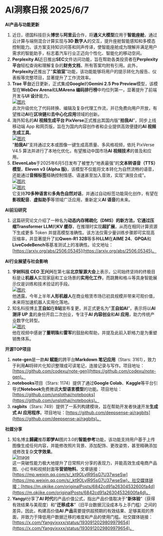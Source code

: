 # AI洞察日报 2025/6/7

**AI产品与功能更新**

1.  近日，德国科技巨头**博世**与**阿里云**合作，将**通义大模型**应用于**智能座舱**，通过云计算与端侧混合计算实现与**3D 数字人**的交互，提升座舱智能感知和多模态控制能力。该方案支持知识问答和同声传译，使智能座舱成为理解并满足用户需求的智能助手，标志着汽车行业正迈向个性化、智能化的移动空间。
2.  **Perplexity AI**近日推出**SEC**文件访问功能，旨在帮助各类投资者在**Perplexity 平台**轻松查询和理解复杂的**财务文档**，所有答案均附有引用。此外，**Perplexity**还推出了"**实验室**”功能，该功能能够将用户的提示转化为报告、仪表板等完整项目，显著提升了工作流效率。
3.  **Trae 平台**近日更新，正式集成**Google**的**Gemini 2.5 Pro Preview**模型，该模型在**WebDev Arena**和**LMArena 编码排行榜**中均位列第一，显著提升了前端开发与**UI 设计**能力。 <br/> [![图片](https://upload.chinaz.com/2025/0606/6388481749990229697161576.png "img")](https://upload.chinaz.com/2025/0606/6388481749990229697161576.png) <br/> 此次升级优化了代码转换、编辑及复杂代理工作流，并已免费向用户开放，有望推动**AI**在**区块链**和**去中心化应用**领域的创新。
4.  海外知名的**AI 视频生成平台 PixVerse**正式推出其国内版"**拍我AI**”，同步上线移动端 App 和网页版，旨在为国内内容创作者和企业提供高效便捷的**AI 视频生成工具**。 <br/> [![图片](https://upload.chinaz.com/2025/0606/6388481574736715558459901.png "img")](https://upload.chinaz.com/2025/0606/6388481574736715558459901.png) <br/> "**拍我AI**”支持通过文本或图像一键生成高质量、多风格视频，依托 PixVerse V4.5 算法并进行了本地化优化，有望推动中国市场**AI 视频技术**的普及和应用。
5.  **ElevenLabs**于2025年6月5日发布了被誉为"地表最强”的**文本转语音（TTS）模型**，**Eleven v3 (Alpha 版)**，该模型不仅能将文本转化为自然流畅的语音，还能通过**音频标签**精确控制情感、语速甚至加入音效，实现"演技合成”。 <br/> [![图片](https://upload.chinaz.com/2025/0606/6388479747817228256386757.png "img")](https://upload.chinaz.com/2025/0606/6388479747817228256386757.png) <br/> [![图片](https://upload.chinaz.com/2025/0606/6388479739813195471789762.png "img")](https://upload.chinaz.com/2025/0606/6388479739813195471789762.png) <br/> 它支持**70多种语言**和**多角色自然对话**，并通过自动标签功能简化创作，有望在**影视配音**、**虚拟助手**等领域广泛应用，重新定义**AI 语音**的未来。

**AI前沿研究**

1.  这篇研究论文介绍了一种名为**动态内存稀疏化（DMS）**的新方法，它通过压缩**Transformer LLM**的**KV 缓存**，在推理时实现**超扩展**，从而在相同计算资源下生成更多 Token 并提高模型准确性。该方法仅需少量训练步骤即可实现高压缩率，并显著提升了如**Qwen-R1 32B**等多种**LLM**在**AIME 24**、**GPQA**和**LiveCodeBench**等基准测试上的准确性。论文地址：[https://arxiv.org/abs/2506.05345](https://arxiv.org/abs/2506.05345)。

**AI行业展望与社会影响**

1.  **宇树科技 CEO 王兴兴**在第七届**北京智源大会**上表示，公司始终坚持的终极目标是让**机器人**实现家庭和工业场景的**实用化工作**，而跳舞和格斗等具身智能展示仅是训练和技术验证的手段。 <br/> [![图片](https://pic.chinaz.com/picmap/202304171730201359_10.jpg "img")](https://pic.chinaz.com/picmap/202304171730201359_10.jpg) <br/> 他透露，今年上半年**人形机器人**在商业租赁市场已初具规模并带来可观价值，未来将加速机器人实用化落地。
2.  知名科技博主**王自如**在**B站**宣布复更，并正式更名为"**王自如AI**”，表示将以**AI 测评 UP 主**的身份开启二次创业，专注于**AI 内容创业**和**AI 应用**，助力传统产业数字化转型。 <br/> [![图片](https://upload.chinaz.com/2025/0606/6388480568808508227034081.png "img")](https://upload.chinaz.com/2025/0606/6388480568808508227034081.png) <br/> 他在视频中感谢了**董明珠**和**雷军**的鼓励和帮助，并提及此前入职格力是为重塑销售体系。

**开源TOP项目**

1.  **note-gen**是一款**AI 赋能**的跨平台**Markdown 笔记应用**（Stars: 3161），致力于利用**AI**将碎片化知识整理成可读笔记，连接记录与写作。项目地址：[https://github.com/codexu/note-gen](https://github.com/codexu/note-gen)。
2.  **notebooks**项目（Stars: 1174）提供了通过**Google Colab**、**Kaggle**等平台引导式**Notebook**免费微调**大型语言模型**的功能。项目地址：[https://github.com/unslothai/notebooks](https://github.com/unslothai/notebooks)。
3.  **ragbits**（Stars: 749）提供了一系列构建模块，旨在帮助开发者快速开发**生成式 AI 应用程序**。项目地址：[https://github.com/deepsense-ai/ragbits](https://github.com/deepsense-ai/ragbits)。

**社媒分享**

1.  知名博主**歸藏**推荐**即梦AI**图片3.0的**智能参考**功能，该功能支持用户基于上传图像生成任何内容，并能修改照片背景、添加配饰、更改姿势，甚至精确添加或修改复杂**文字效果**。 <br/> [![Image](https://cdnv2.ruguoapp.com/FvtrC2kjbbXAClT4WeaTRXbuwUnlv3.jpeg "img")](https://cdnv2.ruguoapp.com/FvtrC2kjbbXAClT4WeaTRXbuwUnlv3.jpeg) <br/> 这一突破性能力极大地提升了日常照片分享的表现力，并能高效生成电商产品图、小红书和视频封面等**营销物料**。文章链接：[https://mp.weixin.qq.com/s/_kt9OLylR95sG7U37wseSw](https://mp.weixin.qq.com/s/_kt9OLylR95sG7U37wseSw)，社交媒体链接：[https://m.okjike.com/originalPosts/6842cd91a26304532600fa4d](https://m.okjike.com/originalPosts/6842cd91a26304532600fa4d)。
2.  **Yangyi**分享了**AI 时代**的产品价值公式，指出产品价值取决于"**新体验**”（获得有效结果与美观度）和"**迁移成本**”（旧平台数据沉没成本与上手门槛）之间的差异。因此，构建高价值**AI 产品**需要提供超预期的有效结果、足够美观的界面，并致力于降低用户数据迁移的难度和产品的使用门槛。社交媒体链接：[https://x.com/Yangyixxxx/status/1930912029809979654](https://x.com/Yangyixxxx/status/1930912029809979654)。
